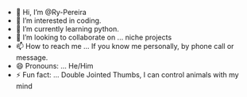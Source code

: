 - 👋 Hi, I’m @Ry-Pereira
- 👀 I’m interested in coding.
- 🌱 I’m currently learning python.
- 💞️ I’m looking to collaborate on ... niche projects
- 📫 How to reach me ... If you know me personally, by phone call or message.
- 😄 Pronouns: ... He/Him
- ⚡ Fun fact: ... Double Jointed Thumbs, I can control animals with my mind

<!---
Ry-Pereira/Ry-Pereira is a ✨ special ✨ repository because its `README.md` (this file) appears on your GitHub profile.
You can click the Preview link to take a look at your changes.
--->
